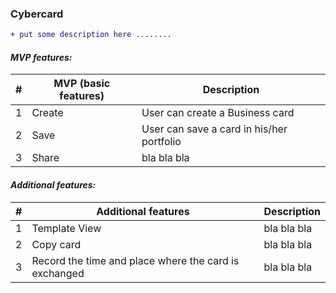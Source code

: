 ### Cybercard

```diff
+ put some description here ........
```

#### _MVP features:_

| # | MVP (basic features) | Description |
| - | ------ | ------ |
| 1 | Create| User can create a Business card |
| 2 | Save | User can save a card in his/her portfolio |
| 3 | Share | bla bla bla |

#### _Additional features:_

| # | Additional features | Description |
| - | ------ | ------ |
| 1 | Template View| bla bla bla |
| 2 | Copy card | bla bla bla |
| 3 | Record the time and place where the card is exchanged | bla bla bla |
